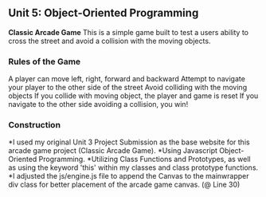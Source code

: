 ## Unit 5: Object-Oriented Programming ##
**Classic Arcade Game**
This is a simple game built to test a users ability to cross the street and avoid a collision with the moving objects.



### Rules of the Game ###
A player can move left, right, forward and backward
Attempt to navigate your player to the other side of the street
Avoid colliding with the moving objects
If you collide with moving object, the player and game is reset
If you navigate to the other side avoiding a collision, you win!

### Construction ###
*I used my original Unit 3 Project Submission as the base website for this arcade game project (Classic Arcade Game).
*Using Javascript Object-Oriented Programming.
*Utilizing Class Functions and Prototypes, as well as using the keyword 'this' within my classes and class prototype functions.
*I adjusted the js/engine.js file to append the Canvas to the mainwrapper div class for better placement of the arcade game canvas. (@ Line 30)